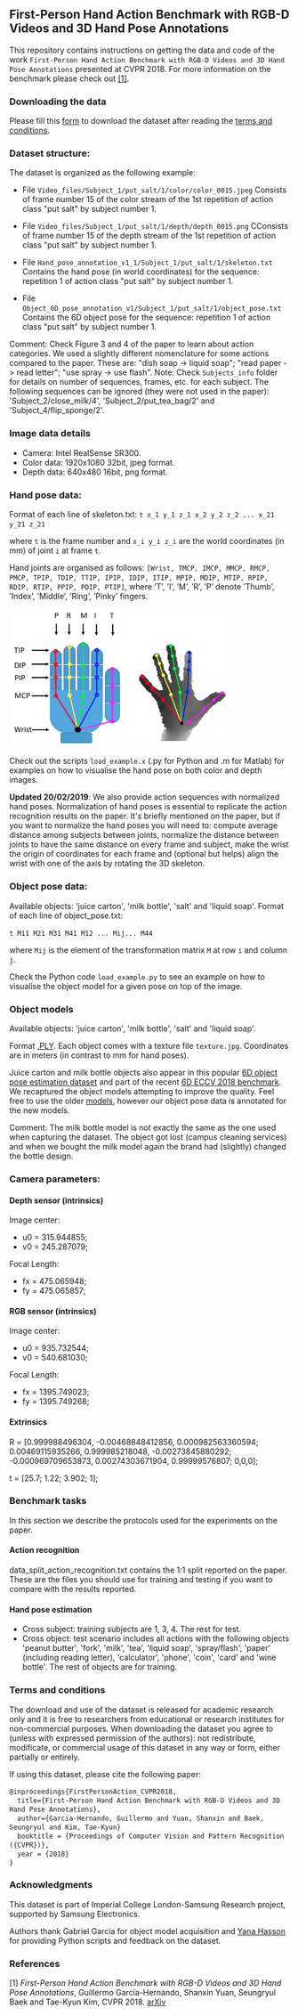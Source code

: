 ## First-Person Hand Action Benchmark with RGB-D Videos and 3D Hand Pose Annotations
This repository contains instructions on getting the data and code of the work `First-Person Hand Action Benchmark with RGB-D Videos and 3D Hand Pose Annotations` presented at CVPR 2018. For more information on the benchmark please check out [[1]](#refs).

### Downloading the data
Please fill this [form](https://goo.gl/forms/FIsXpYVIUov0j7Wv2) to download the dataset after reading the [terms and conditions](#terms).

### Dataset structure:

The dataset is organized as the following example:

- File `Video_files/Subject_1/put_salt/1/color/color_0015.jpeg`
Consists of frame number 15 of the color stream of the 1st repetition of 
action class "put salt" by subject number 1.

- File `Video_files/Subject_1/put_salt/1/depth/depth_0015.png`
CConsists of frame number 15 of the depth stream of the 1st repetition of 
action class "put salt" by subject number 1.

- File `Hand_pose_annotation_v1_1/Subject_1/put_salt/1/skeleton.txt`
Contains the hand pose (in world coordinates) for the sequence: repetition 
1 of action class "put salt" by subject number 1. 

- File `Object_6D_pose_annotation_v1/Subject_1/put_salt/1/object_pose.txt`
Contains the 6D object pose for the sequence: repetition 
1 of action class "put salt" by subject number 1. 

Comment: Check Figure 3 and 4 of the paper to learn about action categories. We used a slightly different nomenclature for some actions compared to the paper. These are: "dish soap -> liquid soap"; "read paper -> read letter"; "use spray -> use flash". 
Note: Check `Subjects_info` folder for details on number of sequences, frames, etc. for each subject. The following sequences can be ignored (they were not used in the paper): 'Subject_2/close_milk/4', 'Subject_2/put_tea_bag/2' and 'Subject_4/flip_sponge/2'.

### Image data details
* Camera: Intel RealSense SR300.
* Color data: 1920x1080 32bit, jpeg format.
* Depth data: 640x480 16bit, png format.

### Hand pose data:
Format of each line of skeleton.txt:
`t x_1 y_1 z_1 x_2 y_2 z_2 ... x_21 y_21 z_21`

where `t` is the frame number and `x_i y_i z_i` are the world coordinates (in mm) of joint `i` at frame `t`.

Hand joints are organised as follows:
`[Wrist, TMCP, IMCP, MMCP, RMCP, PMCP, TPIP, TDIP, TTIP, IPIP, IDIP, ITIP, MPIP, MDIP, MTIP, RPIP, RDIP, RTIP, PPIP, PDIP, PTIP]`, where ’T’, ’I’, ’M’, ’R’, ’P’ denote ’Thumb’, ’Index’, ’Middle’, ’Ring’, ’Pinky’ fingers.  

<img src="hand_model.png" alt="hand_model" width="400" class="center"/>

Check out the scripts `load_example.x` (.py for Python and .m for Matlab) for examples on how to visualise the hand pose on both color and depth images.

**Updated 20/02/2019**:  We also provide action sequences with normalized hand poses.  Normalization of hand poses is essential to replicate the action recognition results on the paper. It's briefly mentioned on the paper, but if you want to normalize the hand poses you will need to: compute average distance among subjects between joints, normalize the distance between joints to have the same distance on every frame and subject, make the wrist the origin of coordinates for each frame and (optional but helps) align the wrist with one of the axis by rotating the 3D skeleton. 

### Object pose data:
Available objects: 'juice carton', 'milk bottle', 'salt' and 'liquid soap'.
Format of each line of object_pose.txt:

`t M11 M21 M31 M41 M12 ... Mij... M44`

where `Mij` is the element of the transformation matrix `M` at row `i` and column `j`. 

Check the Python code `load_example.py` to see an example on how to visualise the object model for a given pose on top of the image.

### Object models
Available objects: 'juice carton', 'milk bottle', 'salt' and 'liquid soap'.

Format [.PLY](https://en.wikipedia.org/wiki/PLY_(file_format)). Each object comes with a texture file `texture.jpg`. Coordinates are in meters (in contrast to mm for hand poses).

Juice carton and milk bottle objects also appear in this popular [6D object pose estimation dataset](http://rkouskou.gitlab.io/research/LCHF.html) and part of the recent [6D ECCV 2018 benchmark](https://arxiv.org/abs/1808.08319). We recaptured the object models attempting to improve the quality. Feel free to use the older [models](http://rkouskou.gitlab.io/research/LCHF.html), however our object pose data is annotated for the new models.

Comment: The milk bottle model is not exactly the same as the one used when capturing the dataset. The object got lost (campus cleaning services) and when we bought the milk model again the brand had (slightly) changed the bottle design.

### Camera parameters:
#### Depth sensor (intrinsics)
Image center:
* u0 = 315.944855;
* v0 = 245.287079;

Focal Length:
* fx = 475.065948;
* fy = 475.065857;

#### RGB sensor (intrinsics)
Image center:
* u0 = 935.732544;
* v0 = 540.681030;

Focal Length:
* fx = 1395.749023;
* fy = 1395.749268;

#### Extrinsics
R = [0.999988496304, -0.00468848412856, 0.000982563360594;
     0.00469115935266, 0.999985218048, -0.00273845880292;
    -0.000969709653873, 0.00274303671904, 0.99999576807;
     0,0,0];
 
t = [25.7; 1.22; 3.902; 1];

### Benchmark tasks 
In this section we describe the protocols used for the experiments on the paper.
#### Action recognition
data_split_action_recognition.txt contains the 1:1 split reported on the paper. These are the files you should use for training and testing if you want to compare with the results reported.

#### Hand pose estimation
- Cross subject: training subjects are 1, 3, 4. The rest for test.
- Cross object:  test scenario includes all actions with the following objects 'peanut butter', 'fork', 'milk', 'tea', 'liquid soap', 'spray/flash', 'paper' (including reading letter), 'calculator', 'phone', 'coin', 'card' and 'wine bottle'. The rest of objects are for training.

### Terms and conditions
<a name="terms"></a>
The download and use of the dataset is released for academic research only and it is free to researchers from educational or research institutes for non-commercial purposes. When downloading the dataset you agree to (unless with expressed permission of the authors): not redistribute, modificate, or commercial usage of this dataset in any way or form, either partially or entirely.

If using this dataset, please cite the following paper:

```
@inproceedings{FirstPersonAction_CVPR2018,
  title={First-Person Hand Action Benchmark with RGB-D Videos and 3D Hand Pose Annotations},
  author={Garcia-Hernando, Guillermo and Yuan, Shanxin and Baek, Seungryul and Kim, Tae-Kyun}
  booktitle = {Proceedings of Computer Vision and Pattern Recognition ({CVPR})},
  year = {2018}
}
```

### Acknowledgments
This dataset is part of Imperial College London-Samsung Research project, supported by Samsung Electronics.

Authors thank Gabriel Garcia for object model acquisition and [Yana Hasson](https://github.com/hassony2) for providing Python scripts and feedback on the dataset.

### References
<a name="refs"></a>

[1] *First-Person Hand Action Benchmark with RGB-D Videos and 3D Hand Pose Annotations*, Guillermo Garcia-Hernando, Shanxin Yuan, Seungryul Baek and Tae-Kyun Kim, CVPR 2018. [arXiv](https://arxiv.org/abs/1704.02463)
